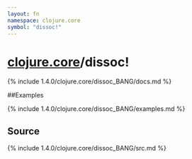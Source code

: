 ```yaml
---
layout: fn
namespace: clojure.core
symbol: "dissoc!"
---
```


# [clojure.core](../)/dissoc!

{% include 1.4.0/clojure.core/dissoc_BANG/docs.md %}

##Examples

{% include 1.4.0/clojure.core/dissoc_BANG/examples.md %}
## Source
{% include 1.4.0/clojure.core/dissoc_BANG/src.md %}

